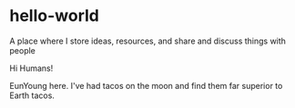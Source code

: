 # hello-world
A place where I store ideas, resources, and share and discuss things with people

Hi Humans!

EunYoung here. 
I've had tacos on the moon and find them far superior to Earth tacos. 
